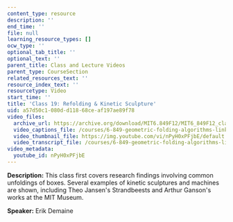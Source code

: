```yaml
---
content_type: resource
description: ''
end_time: ''
file: null
learning_resource_types: []
ocw_type: ''
optional_tab_title: ''
optional_text: ''
parent_title: Class and Lecture Videos
parent_type: CourseSection
related_resources_text: ''
resource_index_text: ''
resourcetype: Video
start_time: ''
title: 'Class 19: Refolding & Kinetic Sculpture'
uid: a57d50c1-080d-d118-68ce-af197ae89f78
video_files:
  archive_url: https://archive.org/download/MIT6.849F12/MIT6_849F12_class19_300k.mp4
  video_captions_file: /courses/6-849-geometric-folding-algorithms-linkages-origami-polyhedra-fall-2012/b26529f4ca8c590da0b5d096f8ba8939_nPyH0xPFjbE.vtt
  video_thumbnail_file: https://img.youtube.com/vi/nPyH0xPFjbE/default.jpg
  video_transcript_file: /courses/6-849-geometric-folding-algorithms-linkages-origami-polyhedra-fall-2012/81290deeb97d691322d962644c7351ab_nPyH0xPFjbE.pdf
video_metadata:
  youtube_id: nPyH0xPFjbE
---
```


**Description:** This class first covers research findings involving common unfoldings of boxes. Several examples of kinetic sculptures and machines are shown, including Theo Jansen's Strandbeests and Arthur Ganson's works at the MIT Museum.

**Speaker:** Erik Demaine



